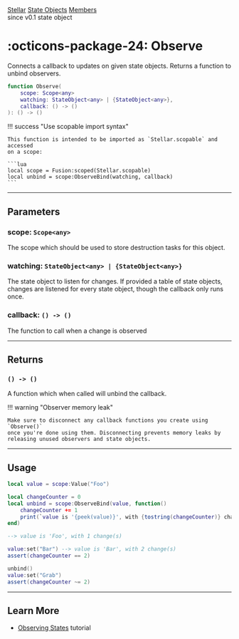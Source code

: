 <div class="stellardoc-api-breadcrumbs">
<a href="../../../">Stellar</a>
<a href="../../">State Objects</a>
<a href="../">Members</a>
</div>

<div class="stellardoc-api-tags">
<span>since v0.1</span>
<span>state object</span>
</div>

<h1 class="stellardoc-api-header" markdown>
<span class="stellardoc-api-icon" markdown>:octicons-package-24:</span>
<span class="stellardoc-api-name">Observe</span>
</h1>

Connects a callback to updates on given state objects. Returns a function to
unbind observers.

```lua
function Observe(
	scope: Scope<any>
	watching: StateObject<any> | {StateObject<any>},
	callback: () -> ()
): () -> ()
```

!!! success "Use scopable import syntax"

	This function is intended to be imported as `Stellar.scopable` and accessed
	on a scope:

	```lua
	local scope = Fusion:scoped(Stellar.scopable)
	local unbind = scope:ObserveBind(watching, callback)
	```

---

## Parameters

### scope: `Scope<any>`

The scope which should be used to store destruction tasks for this object.

### watching: `StateObject<any> | {StateObject<any>}`

The state object to listen for changes. If provided a table of state objects,
changes are listened for every state object, though the callback only runs once.

### callback: `() -> ()`

The function to call when a change is observed

---

## Returns

### `() -> ()`

A function which when called will unbind the callback.

!!! warning "Observer memory leak"

	Make sure to disconnect any callback functions you create using `Observe()`
	once you're done using them. Disconnecting prevents memory leaks by
	releasing unused observers and state objects.

---

## Usage

```lua
local value = scope:Value("Foo")

local changeCounter = 0
local unbind = scope:ObserveBind(value, function()
	changeCounter += 1
	print(`value is '{peek(value)}', with {tostring(changeCounter)} change(s)`)
end)

--> value is 'Foo', with 1 change(s)

value:set("Bar") --> value is 'Bar', with 2 change(s)
assert(changeCounter == 2)

unbind()
value:set("Grab")
assert(changeCounter ~= 2)
```

---

## Learn More

- [Observing States](../../../tutorials/state-objects/observing-states.md) tutorial